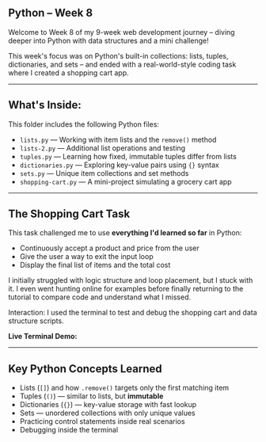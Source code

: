 ## Python – Week 8

Welcome to Week 8 of my 9-week web development journey – diving deeper into Python with data structures and a mini challenge!

This week's focus was on Python's built-in collections: lists, tuples, dictionaries, and sets – and ended with a real-world-style coding task where I created a shopping cart app.

---

## What's Inside:

This folder includes the following Python files:
* `lists.py` — Working with item lists and the `remove()` method
* `lists-2.py` — Additional list operations and testing
* `tuples.py` — Learning how fixed, immutable tuples differ from lists
* `dictionaries.py` — Exploring key-value pairs using `{}` syntax
* `sets.py` — Unique item collections and set methods
* `shopping-cart.py` — A mini-project simulating a grocery cart app

---

## The Shopping Cart Task

This task challenged me to use **everything I'd learned so far** in Python:
* Continuously accept a product and price from the user
* Give the user a way to exit the input loop
* Display the final list of items and the total cost

I initially struggled with logic structure and loop placement, but I stuck with it. I even went hunting online for examples before finally returning to the tutorial to compare code and understand what I missed.

Interaction: I used the terminal to test and debug the shopping cart and data structure scripts.

**Live Terminal Demo:**

---

## Key Python Concepts Learned

- Lists (`[]`) and how `.remove()` targets only the first matching item
- Tuples (`()`) — similar to lists, but **immutable**
- Dictionaries (`{}`) — key-value storage with fast lookup
- Sets — unordered collections with only unique values
- Practicing control statements inside real scenarios
- Debugging inside the terminal
